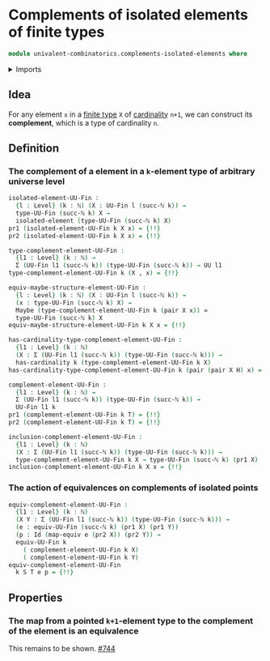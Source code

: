 # Complements of isolated elements of finite types

```agda
module univalent-combinatorics.complements-isolated-elements where
```

<details><summary>Imports</summary>

```agda
open import elementary-number-theory.natural-numbers

open import foundation.dependent-pair-types
open import foundation.equivalences
open import foundation.equivalences-maybe
open import foundation.identity-types
open import foundation.isolated-elements
open import foundation.maybe
open import foundation.propositional-truncations
open import foundation.universe-levels

open import univalent-combinatorics.equality-finite-types
open import univalent-combinatorics.finite-types
```

</details>

## Idea

For any element `x` in a [finite type](univalent-combinatorics.finite-types.md)
`X` of [cardinality](set-theory.cardinalities.md) `n+1`, we can construct its
**complement**, which is a type of cardinality `n`.

## Definition

### The complement of a element in a `k`-element type of arbitrary universe level

```agda
isolated-element-UU-Fin :
  {l : Level} (k : ℕ) (X : UU-Fin l (succ-ℕ k)) →
  type-UU-Fin (succ-ℕ k) X →
  isolated-element (type-UU-Fin (succ-ℕ k) X)
pr1 (isolated-element-UU-Fin k X x) = {!!}
pr2 (isolated-element-UU-Fin k X x) = {!!}

type-complement-element-UU-Fin :
  {l1 : Level} (k : ℕ) →
  Σ (UU-Fin l1 (succ-ℕ k)) (type-UU-Fin (succ-ℕ k)) → UU l1
type-complement-element-UU-Fin k (X , x) = {!!}

equiv-maybe-structure-element-UU-Fin :
  {l : Level} (k : ℕ) (X : UU-Fin l (succ-ℕ k)) →
  (x : type-UU-Fin (succ-ℕ k) X) →
  Maybe (type-complement-element-UU-Fin k (pair X x)) ≃
  type-UU-Fin (succ-ℕ k) X
equiv-maybe-structure-element-UU-Fin k X x = {!!}

has-cardinality-type-complement-element-UU-Fin :
  {l1 : Level} (k : ℕ)
  (X : Σ (UU-Fin l1 (succ-ℕ k)) (type-UU-Fin (succ-ℕ k))) →
  has-cardinality k (type-complement-element-UU-Fin k X)
has-cardinality-type-complement-element-UU-Fin k (pair (pair X H) x) = {!!}

complement-element-UU-Fin :
  {l1 : Level} (k : ℕ) →
  Σ (UU-Fin l1 (succ-ℕ k)) (type-UU-Fin (succ-ℕ k)) →
  UU-Fin l1 k
pr1 (complement-element-UU-Fin k T) = {!!}
pr2 (complement-element-UU-Fin k T) = {!!}

inclusion-complement-element-UU-Fin :
  {l1 : Level} (k : ℕ)
  (X : Σ (UU-Fin l1 (succ-ℕ k)) (type-UU-Fin (succ-ℕ k))) →
  type-complement-element-UU-Fin k X → type-UU-Fin (succ-ℕ k) (pr1 X)
inclusion-complement-element-UU-Fin k X x = {!!}
```

### The action of equivalences on complements of isolated points

```agda
equiv-complement-element-UU-Fin :
  {l1 : Level} (k : ℕ)
  (X Y : Σ (UU-Fin l1 (succ-ℕ k)) (type-UU-Fin (succ-ℕ k))) →
  (e : equiv-UU-Fin (succ-ℕ k) (pr1 X) (pr1 Y))
  (p : Id (map-equiv e (pr2 X)) (pr2 Y)) →
  equiv-UU-Fin k
    ( complement-element-UU-Fin k X)
    ( complement-element-UU-Fin k Y)
equiv-complement-element-UU-Fin
  k S T e p = {!!}
```

## Properties

### The map from a pointed `k+1`-element type to the complement of the element is an equivalence

This remains to be shown.
[#744](https://github.com/UniMath/agda-unimath/issues/744)
